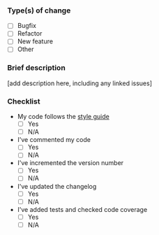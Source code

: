 ### Type(s) of change
- [ ] Bugfix
- [ ] Refactor
- [ ] New feature
- [ ] Other

### Brief description
[add description here, including any linked issues]

### Checklist
- My code follows the [style guide](https://github.com/amath-idm/styleguide)
  - [ ] Yes
  - [ ] N/A
- I've commented my code
  - [ ] Yes
  - [ ] N/A
- I've incremented the version number
  - [ ] Yes
  - [ ] N/A
- I've updated the changelog
  - [ ] Yes
  - [ ] N/A
- I've added tests and checked code coverage
  - [ ] Yes
  - [ ] N/A